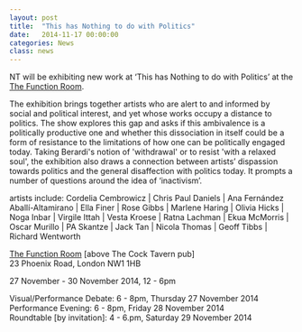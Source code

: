 ```yaml
---
layout: post
title:  "This has Nothing to do with Politics"
date:   2014-11-17 00:00:00
categories: News
class: news
---
```

NT will be exhibiting new work at ‘This has Nothing to do with Politics’ at the <a href="http://functionroom.co" target="_blank">The Function Room</a>.

The exhibition brings together artists who are alert to and informed by social and political interest, and yet whose works occupy a distance to politics. The show explores this gap and asks if this ambivalence is a politically productive one and whether this dissociation in itself could be a form of resistance to the limitations of how one can be politically engaged today. Taking Berardi's notion of 'withdrawal' or to resist 'with a relaxed soul', the exhibition also draws a connection between artists’ dispassion towards politics and the general disaffection with politics today. It prompts a number of questions around the idea of ‘inactivism’.

artists include: Cordelia Cembrowicz | Chris Paul Daniels | Ana Fernández Aballí-Altamirano | Ella Finer | Rose Gibbs | Marlene Haring | Olivia Hicks | Noga Inbar | Virgile Ittah | Vesta Kroese | Ratna Lachman | Ekua McMorris | Oscar Murillo | PA Skantze | Jack Tan | Nicola Thomas | Geoff Tibbs | Richard Wentworth

<a href="http://functionroom.co" target="_blank">The Function Room</a> [above The Cock Tavern pub]  
23 Phoenix Road, London NW1 1HB  

27 November - 30 November 2014, 12 - 6pm  

Visual/Performance Debate:	6 - 8pm, Thursday 27 November 2014  
Performance Evening: 		6 - 8pm, Friday 28 November 2014  
Roundtable [by invitation]: 4 - 6.pm, Saturday 29 November 2014  

